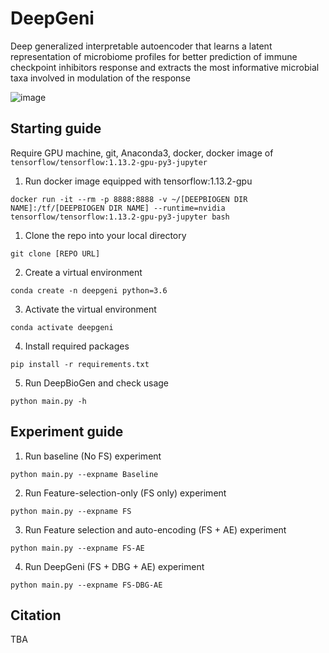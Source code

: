 # DeepGeni

Deep generalized interpretable autoencoder that learns a latent representation of microbiome profiles for better prediction of immune checkpoint inhibitors response and extracts the most informative microbial taxa involved in modulation of the response

![image](https://user-images.githubusercontent.com/19569318/196018569-80e936ed-fb30-4a48-ae11-adb787a39efa.png)

## Starting guide
Require GPU machine, git, Anaconda3, docker, docker image of `tensorflow/tensorflow:1.13.2-gpu-py3-jupyter`

1. Run docker image equipped with tensorflow:1.13.2-gpu
```
docker run -it --rm -p 8888:8888 -v ~/[DEEPBIOGEN DIR NAME]:/tf/[DEEPBIOGEN DIR NAME] --runtime=nvidia tensorflow/tensorflow:1.13.2-gpu-py3-jupyter bash
```

1. Clone the repo into your local directory
```
git clone [REPO URL]
```
2. Create a virtual environment
```
conda create -n deepgeni python=3.6
```
3. Activate the virtual environment
```
conda activate deepgeni
```
4. Install required packages
```
pip install -r requirements.txt
```
5. Run DeepBioGen and check usage
```
python main.py -h
```

## Experiment guide

1. Run baseline (No FS) experiment
```
python main.py --expname Baseline
```

2. Run Feature-selection-only (FS only) experiment
```
python main.py --expname FS
```

3. Run Feature selection and auto-encoding (FS + AE) experiment
```
python main.py --expname FS-AE
```

4. Run DeepGeni (FS + DBG + AE) experiment
```
python main.py --expname FS-DBG-AE
```

## Citation
TBA

